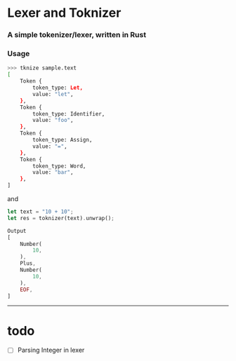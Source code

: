 # Lexer and Toknizer
### A simple tokenizer/lexer, written in Rust

### Usage
```bash
>>> tknize sample.text
[
    Token {
        token_type: Let,
        value: "let",
    },
    Token {
        token_type: Identifier,
        value: "foo",
    },
    Token {
        token_type: Assign,
        value: "=",
    },
    Token {
        token_type: Word,
        value: "bar",
    },
]
```
and 
```rust
let text = "10 + 10"; 
let res = toknizer(text).unwrap();

Output
[
    Number(
        10,
    ),
    Plus,
    Number(
        10,
    ),
    EOF,
]
```



---

# todo
- [ ] Parsing Integer in lexer